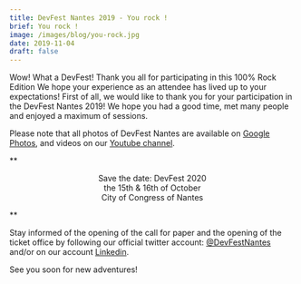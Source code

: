 ```yaml
---
title: DevFest Nantes 2019 - You rock !
brief: You rock !
image: /images/blog/you-rock.jpg
date: 2019-11-04
draft: false
---
```


Wow! What a DevFest! Thank you all for participating in this 100% Rock Edition
We hope your experience as an attendee has lived up to your expectations!
First of all, we would like to thank you for your participation in the DevFest Nantes 2019!
We hope you had a good time, met many people and enjoyed a maximum of sessions.

Please note that all photos of DevFest Nantes are available on [Google Photos](https://photos.app.goo.gl/1WWs9JJJtjHWhBiG6), and videos on our [Youtube channel](https://www.youtube.com/playlist?list=PLuZ_sYdawLiUjPGPsOvBcgBxC6yP_HSA6).

**<div style="text-align: center;">
Save the date: DevFest 2020<br/>
the 15th & 16th of October<br/>
City of Congress of Nantes<br/>
</div>**

Stay informed of the opening of the call for paper and the opening of the ticket office by following our official twitter account: [@DevFestNantes](https://twitter.com/devfestnantes) and/or on our account [Linkedin](https://www.linkedin.com/in/gdg-nantes/).

See you soon for new adventures!
